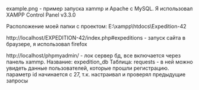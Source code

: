 example.png - пример запуска xammp и  Apache c MySQL. Я использовал XAMPP Control Panel v3.3.0

Расположение моей папки с проектом: E:\xampp\htdocs\Expedition-42

http://localhost/EXPEDITION-42/index.php#expeditions - запуск сайта в браузере, я использовал firefox

http://localhost/phpmyadmin/ - лок сервер бд, все включается через панель xammp. 
Название: expedition_db
Таблица: requests - в ней можно увидеть данные пользователей, которые прошли регистрацию. параметр id начинается с 27, т.к. настраивал и проверял предыдущие запросы



